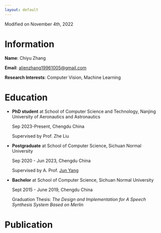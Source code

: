 ```yaml
---
layout: default
---
```


Modified on November 4th, 2022



# Information

**Name**: Chiyu Zhang

**Email**: alienzhang19961005@gmail.com

**Research Interests**: Computer Vision, Machine Learning



# Education

- **PhD student** at School of Computer Science and Technology, Nanjing University of Aeronautics and Astronautics

  Sep 2023-Present, Chengdu China

  Supervised by Prof. Zhe Liu

- **Postgraduate** at School of Computer Science, Sichuan Normal University

  Sep 2020 - Jun 2023, Chengdu China

  Supervised by A. Prof. [Jun Yang](https://dblp.org/pid/181/2799-25.html)

- **Bachelor** at School of Computer Science, Sichuan Normal University

  Sept 2015 - June 2019, Chengdu China

  Graduation Thesis: _The Design and Implementation for A Speech Synthesis System Based on Merlin_



# Publication

